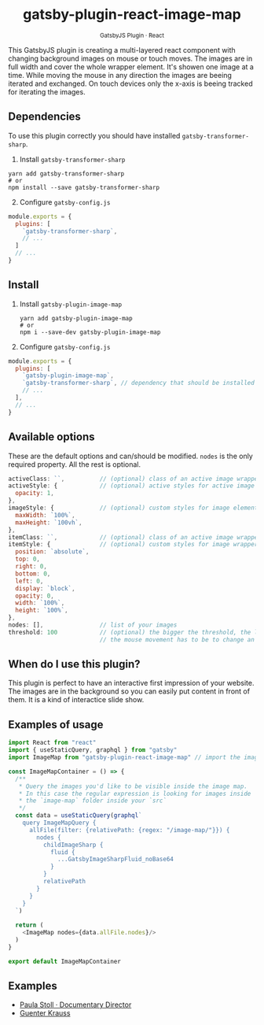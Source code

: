 <div align="center">
  <h1>gatsby-plugin-react-image-map</h1>
  <sup>GatsbyJS Plugin · React</sup>
</div>

This GatsbyJS plugin is creating a multi-layered react component with changing background images on mouse or touch moves.
The images are in full width and cover the whole wrapper element.
It's showen one image at a time. 
While moving the mouse in any direction the images are beeing iterated and exchanged.
On touch devices only the x-axis is beeing tracked for iterating the images.

<!-- Open example of [`gatsby-plugin-image-map`](https://paulastoll.de) -->

## Dependencies

To use this plugin correctly you should have installed `gatsby-transformer-sharp`.

1. Install `gatsby-transformer-sharp`
  ```shell
  yarn add gatsby-transformer-sharp
  # or
  npm install --save gatsby-transformer-sharp
  ```

2. Configure `gatsby-config.js`
  ```javascript
  module.exports = {
    plugins: [
      `gatsby-transformer-sharp`,
      // ...
    ]
    // ...
  }
  ```

<!-- ## Learning Resources (optional)

If there are other tutorials, docs, and learning resources that are necessary or helpful to someone using this plugin, please link to those here. -->

## Install

1. Install `gatsby-plugin-image-map`
   ```shell
   yarn add gatsby-plugin-image-map
   # or
   npm i --save-dev gatsby-plugin-image-map
   ```

2. Configure `gatsby-config.js`
  ```javascript
  module.exports = {
    plugins: [
      `gatsby-plugin-image-map`,
      `gatsby-transformer-sharp`, // dependency that should be installed aswell
      // ...
    ],
    // ...
  }
  ```

## Available options

These are the default options and can/should be modified.
`nodes` is the only required property.
All the rest is optional.

```javascript
activeClass: ``,          // (optional) class of an active image wrapper
activeStyle: {            // (optional) active styles for active image wrapper
  opacity: 1,
},
imageStyle: {             // (optional) custom styles for image element
  maxWidth: `100%`,
  maxHeight: `100vh`,
},
itemClass: ``,            // (optional) class of an active image wrapper
itemStyle: {              // (optional) custom styles for image wrapper
  position: `absolute`,
  top: 0,
  right: 0,
  bottom: 0,
  left: 0,
  display: `block`,
  opacity: 0,
  width: `100%`,
  height: `100%`,
},
nodes: [],                // list of your images
threshold: 100            // (optional) the bigger the threshold, the longer
                          // the mouse movement has to be to change an image
```

## When do I use this plugin?

This plugin is perfect to have an interactive first impression of your website.
The images are in the background so you can easily put content in front of them.
It is a kind of interactice slide show.

## Examples of usage

```javascript
import React from "react"
import { useStaticQuery, graphql } from "gatsby"
import ImageMap from "gatsby-plugin-react-image-map" // import the image-map plugin

const ImageMapContainer = () => {
  /**
   * Query the images you'd like to be visible inside the image map.
   * In this case the regular expression is looking for images inside
   * the `image-map` folder inside your `src`
   */
  const data = useStaticQuery(graphql`
    query ImageMapQuery {
      allFile(filter: {relativePath: {regex: "/image-map/"}}) {
        nodes {
          childImageSharp {
            fluid {
              ...GatsbyImageSharpFluid_noBase64
            }
          }
          relativePath
        }
      }
    }
  `)
   
  return (
    <ImageMap nodes={data.allFile.nodes}/>
  )
}

export default ImageMapContainer
```

## Examples

- [Paula Stoll · Documentary Director](https://paulastoll.de)
- [Guenter Krauss](https://gk.dailysh.it)

<!-- ## How to run tests

## How to develop locally

## How to contribute

If you have unanswered questions, would like help with enhancing or debugging the plugin, it is nice to include instructions for people who want to contribute to your plugin. -->